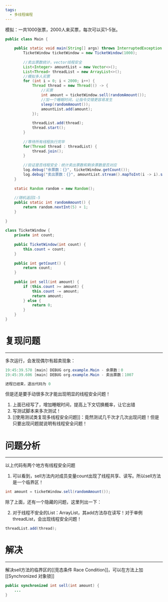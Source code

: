 ```yaml
---
tags:
  - 多线程编程
---
```

模拟：一共1000张票，2000人来买票，每次可以买1-5张。
```java
public class Main {  
  
    public static void main(String[] args) throws InterruptedException {  
        TicketWindow ticketWindow = new TicketWindow(1000);  
  
        //卖出票数统计，vector线程安全  
        List<Integer> amountList = new Vector<>();  
        List<Thread> threadList = new ArrayList<>();  
        //模拟多人买票  
        for (int i = 0; i < 2000; i++) {  
            Thread thread = new Thread(() -> {  
                //买票  
                int amount = ticketWindow.sell(randomAmount());  
                //加一个睡眠时间，让指令交错更容易发生  
                sleep(randomAmount());  
                amountList.add(amount);  
            });  
  
            threadList.add(thread);  
            thread.start();  
        }  
  
        //等待所有线程执行完毕  
        for(Thread thread : threadList) {  
            thread.join();  
        }  
  
        //验证是否线程安全：统计卖出票数和剩余票数是否对应  
        log.debug("余票数：{}", ticketWindow.getCount());  
        log.debug("卖出票数：{}", amountList.stream().mapToInt(i -> i).sum());  
    }  
  
    static Random random = new Random();  
  
    //随机返回1-5  
    public static int randomAmount() {  
        return random.nextInt(5) + 1;  
    }  
  
}  
  
class TicketWindow {  
    private int count;  
  
    public TicketWindow(int count) {  
        this.count = count;  
    }  
  
    public int getCount() {  
        return count;  
    }  
  
    public int sell(int amount) {  
        if (this.count >= amount) {  
            this.count -= amount;  
            return amount;  
        } else {  
            return 0;  
        }  
    }  
}
```

# 复现问题
---
多次运行，会发现偶尔有超卖现象：
```java
19:45:39.570 [main] DEBUG org.example.Main - 余票数：0
19:45:39.606 [main] DEBUG org.example.Main - 卖出票数：1007

进程已结束，退出代码为 0
```

但是还是要手动很多次才能出现明显的线程安全问题！
1. 上面已经写了，增加睡眠时间，提高上下文切换概率，让它出错
2. 写测试脚本来多次测试！
3. [[使用测试类复现多线程安全问题]]：竟然测试几千次才几次出现问题！但是只要出现问题就说明有线程安全问题！

# 问题分析
---
以上代码有两个地方有线程安全问题
1. 可以看到，sell方法内对成员变量count出现了线程共享、读写。所以sell方法是一个临界区！
```java
int amount = ticketWindow.sell(randomAmount());  
```

除了上面，还有一个隐藏的问题，这里列出一下：

2. 对于线程不安全的List：ArrayList，其add方法存在读写！对于单例threadList，会出现线程安全问题！
```java
threadList.add(thread);  
```

# 解决
---
解决sell方法的临界区的[[竞态条件 Race Condition]]，可以在方法上加[[Synchronized 对象锁]]
```java
public synchronized int sell(int amount) {  
    ...
}
```